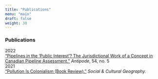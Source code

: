 ```yaml
---
title: "Publications"
menu: "main"
draft: false
weight: 30
---
```


### Publications

<div class="publication-list">
  <div class="publication-item">
    <div class="year">2022</div>
    <div class="details"><a href="https://doi.org/10.1111/anti.12848." target="_blank" rel="noopener noreferrer">“Pipelines in the ‘Public Interest’? The Jurisdictional Work of a Concept in Canadian Pipeline Assessment.”</a> <i>Antipode</i>, 54, no. 5</div>
  </div>
  <div class="publication-item">
    <div class="year">2021</div>
    <div class="details"><a href="https://doi.org/10.1080/14649365.2021.1976909" target="_blank" rel="noopener noreferrer">“Pollution Is Colonialism (Book Review).”</a> <i>Social & Cultural Geography.</i></div>
  </div>
</div>  